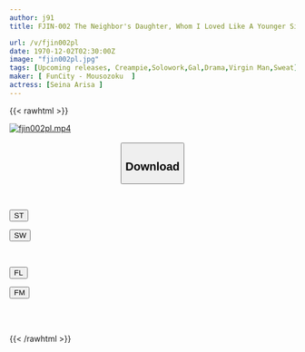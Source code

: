 ```yaml
---
author: j91
title: FJIN-002 The Neighbor's Daughter, Whom I Loved Like A Younger Sister, Returned To My Parents' Home In The Countryside For The First Time In Five Years. Alice Otsu, Who Lost Her Virginity During Her Summer Vacation After Being Seduced By Her Childhood Friend Who Has Become A Blonde Gal And Having A Lot Of Sweaty Sex

url: /v/fjin002pl
date: 1970-12-02T02:30:00Z
image: "fjin002pl.jpg"
tags: [Upcoming releases, Creampie,Solowork,Gal,Drama,Virgin Man,Sweat]
maker: [ FunCity - Mousozoku  ]
actress: [Seina Arisa ]
---
```



{{< rawhtml >}}

<div class="video" data-videoid="pending_link_2.html">
    <a href="javascript:;">
        <img src="/v/fjin002pl/fjin002pl.jpg" width="WIDTH" height="HEIGHT" alt="fjin002pl.mp4" loading="lazy">
    </a>
</div>

<script type="text/javascript" src="https://j91.asia/asset/on-demand-pend.js"></script>

<br>
  <link rel="stylesheet" href="https://j91.asia/asset/bs5.css">
  
  <center>
  <button class="btn btn-primary" type="button" data-bs-toggle="collapse" data-bs-target=".multi-collapse" aria-expanded="false" aria-controls="multiCollapseExample1 multiCollapseExample2"><h2>Download</h2></button></center>
</p>
<div class="row">
  <div class="col">
    <div class="collapse multi-collapse" id="multiCollapseExample1">
      <div class="card card-body">
	      	      <br>
<div class="buttons">  
<p><a href="https://j91.asia/pending_link_2.html" target="_blank"><button class="btn-hover color-3"><i class="fa fa-download"></i> ST</button></a></p>
<p><a href="https://j91.asia/pending_link_2.html" target="_blank"><button class="btn-hover color-2"><i class="fa fa-download"></i> SW</button></a></p></div>
    </div>
  </div>
</div>
  <div class="col">
    <div class="collapse multi-collapse" id="multiCollapseExample2">
      <div class="card card-body">
	      <br>
<div class="buttons">
<p><a href="https://j91.asia/pending_link_2.html" target="_blank"><button class="btn-hover color-9"><i class="fa fa-download"></i> FL</button></a></p>
<p><a href="https://j91.asia/pending_link_2.html" target="_blank"><button class="btn-hover color-8"><i class="fa fa-download"></i> FM</button></a></p></div>
<br><br>
      </div>
    </div>
  </div>
</div>

{{< /rawhtml >}}